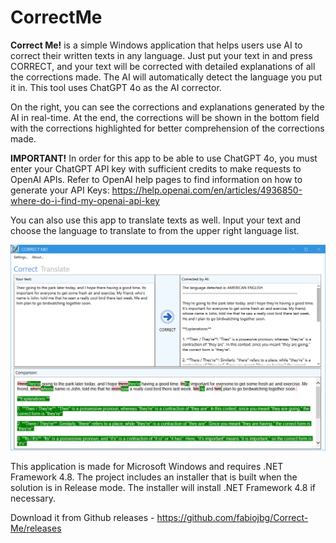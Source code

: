 # CorrectMe
**Correct Me!** is a simple Windows application that helps users use AI to correct their written texts in any language. Just put your text in and press CORRECT, and your text will be corrected with detailed explanations of all the corrections made. The AI will automatically detect the language you put it in. This tool uses ChatGPT 4o as the AI corrector.

On the right, you can see the corrections and explanations generated by the AI in real-time. At the end, the corrections will be shown in the bottom field with the corrections highlighted for better comprehension of the corrections made.

**IMPORTANT!** In order for this app to be able to use ChatGPT 4o, you must enter your ChatGPT API key with sufficient credits to make requests to OpenAI APIs. Refer to OpenAI help pages to find information on how to generate your API Keys: https://help.openai.com/en/articles/4936850-where-do-i-find-my-openai-api-key

You can also use this app to translate texts as well. Input your text and choose the language to translate to from the upper right language list.


![alt text](./Images/AppSample.png)

This application is made for Microsoft Windows and requires .NET Framework 4.8. The project includes an installer that is built when the solution is in Release mode. The installer will install .NET Framework 4.8 if necessary.

Download it from Github releases - https://github.com/fabiojbg/Correct-Me/releases


